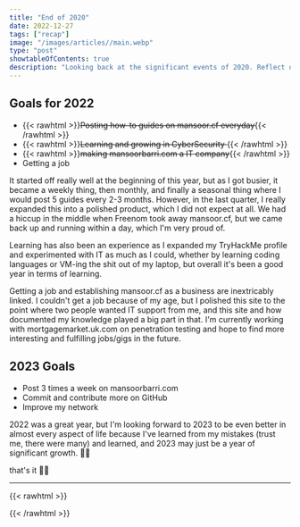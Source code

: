 ```yaml
---
title: "End of 2020"
date: 2022-12-27
tags: ["recap"]
image: "/images/articles//main.webp"
type: "post"
showtableOfContents: true
description: "Looking back at the significant events of 2020. Reflect on the changes of the past year. Read our article."
---
```


## Goals for 2022

- {{< rawhtml >}}<strike>Posting how-to guides on mansoor.cf everyday</strike>{{< /rawhtml >}}
- {{< rawhtml >}}<strike>Learning and growing in CyberSecurity </strike>{{< /rawhtml >}}
- {{< rawhtml >}}<strike>making mansoorbarri.com a IT company</strike>{{< /rawhtml >}}
- Getting a job

It started off really well at the beginning of this year, but as I got busier, it became a weekly thing, then monthly, and finally a seasonal thing where I would post 5 guides every 2-3 months. However, in the last quarter, I really expanded this into a polished product, which I did not expect at all. We had a hiccup in the middle when Freenom took away mansoor.cf, but we came back up and running within a day, which I'm very proud of.

Learning has also been an experience as I expanded my TryHackMe profile and experimented with IT as much as I could, whether by learning coding languages or VM-ing the shit out of my laptop, but overall it's been a good year in terms of learning.

Getting a job and establishing mansoor.cf as a business are inextricably linked. I couldn't get a job because of my age, but I polished this site to the point where two people wanted IT support from me, and this site and how documented my knowledge played a big part in that. I'm currently working with mortgagemarket.uk.com on penetration testing and hope to find more interesting and fulfilling jobs/gigs in the future.

## 2023 Goals
- Post 3 times a week on mansoorbarri.com
- Commit and contribute more on GitHub 
- Improve my network 

2022 was a great year, but I'm looking forward to 2023 to be even better in almost every aspect of life because I've learned from my mistakes (trust me, there were many) and learned, and 2023 may just be a year of significant growth. 🤞🏽

that's it ✌🏽

-------------------------------------------------------------
{{< rawhtml >}} 
<script src="https://utteranc.es/client.js"
        repo="mansoorbarri/website"
        issue-term="title"
        theme="github-light"
        crossorigin="anonymous"
        async>
</script>
{{< /rawhtml >}}